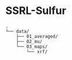 # SSRL-Sulfur

```
.
└── data/
    ├── 01_averaged/
    ├── 02_mu/
    └── 03_maps/
        └── xrf/
```
